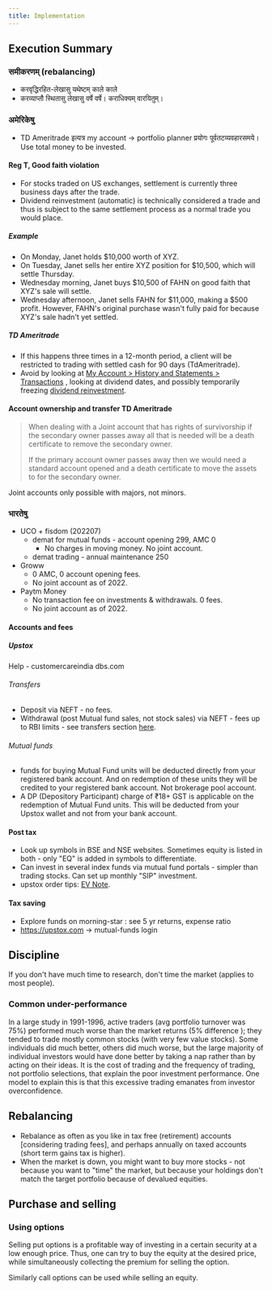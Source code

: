 ```yaml
---
title: Implementation
---
```


## Execution Summary

### समीकरणम् (rebalancing)
- करवृद्धिरहित-लेखासु यथेष्टम् काले काले
- करव्याप्तौ स्थितासु लेखासु वर्षे वर्षे। कराधिक्यम् वारयितुम्।

### अमेरिकेषु
- TD Ameritrade इत्यत्र my account → portfolio planner प्रयोगः पूर्वतटव्यवहारसमये। Use total money to be invested.

#### Reg T, Good faith violation
- For stocks traded on US exchanges, settlement is currently three business days after the trade.
- Dividend reinvestment (automatic) is technically considered a trade and thus is subject to the same settlement process as a normal trade you would place.

##### Example
- On Monday, Janet holds $10,000 worth of XYZ.
- On Tuesday, Janet sells her entire XYZ position for $10,500, which will settle Thursday.
- Wednesday morning, Janet buys $10,500 of FAHN on good faith that XYZ's sale will settle.
- Wednesday afternoon, Janet sells FAHN for $11,000, making a $500 profit. However, FAHN's original purchase wasn't fully paid for because XYZ's sale hadn't yet settled.

##### TD Ameritrade
- If this happens three times in a 12-month period, a client will be restricted to trading with settled cash for 90 days (TdAmeritrade).
- Avoid by looking at [My Account > History and Statements > Transactions](https://invest.ameritrade.com/grid/p/site#r=jPage/cgi-bin/apps/u/History) , looking at dividend dates, and possibly temporarily freezing [dividend reinvestment](https://invest.ameritrade.com/grid/p/site#r=drip). 

#### Account ownership and transfer TD Ameritrade
> When dealing with a Joint account that has rights of survivorship if the secondary owner passes away all that is needed will be a death certificate to remove the secondary owner. 
> 
> If the primary account owner passes away then we would need a standard account opened and a death certificate to move the assets to for the secondary owner.

Joint accounts only possible with majors, not minors.

### भारतेषु
- UCO + fisdom (202207)
  - demat for mutual funds - account opening 299, AMC 0
    - No charges in moving money. No joint account.  
  - demat trading  - annual maintenance 250
- Groww
  - 0 AMC, 0 account opening fees.
  - No joint account as of 2022.
- Paytm Money
  - No transaction fee on investments & withdrawals. 0 fees.
  - No joint account as of 2022.

#### Accounts and fees
##### Upstox
Help -  customercareindia  dbs.com

###### Transfers
- Deposit via NEFT - no fees.
- Withdrawal (post Mutual fund sales, not stock sales) via NEFT - fees up to RBI limits - see transfers section [here](/notes/economics/financial_services/banking/01_Operation.md).

###### Mutual funds
- funds for buying Mutual Fund units will be deducted directly from your registered bank account. And on redemption of these units they will be credited to your registered bank account. Not brokerage pool account.
- A DP (Depository Participant) charge of ₹18+ GST is applicable on the redemption of Mutual Fund units. This will be deducted from your Upstox wallet and not from your bank account.

#### Post tax
- Look up symbols in BSE and NSE websites. Sometimes equity is listed in both - only "EQ" is added in symbols to differentiate.
- Can invest in several index funds via mutual fund portals - simpler than trading stocks. Can set up monthly "SIP" investment.
- upstox order tips: [EV Note](https://www.evernote.com/u/0/client/web#?n=f9a8ba31-ac3a-4c70-a836-4ead7b16439b&).

#### Tax saving
- Explore funds on morning-star : see 5 yr returns, expense ratio
- https://upstox.com → mutual-funds login

## Discipline

If you don't have much time to research, don't time the market (applies to most people).

### Common under-performance

In a large study in 1991-1996, active traders (avg portfolio turnover was 75%) performed much worse than the market returns (5% difference ); they tended to trade mostly common stocks (with very few value stocks). Some individuals did much better, others did much worse, but the large majority of individual investors would have done better by taking a nap rather than by acting on their ideas. It is the cost of trading and the frequency of trading, not portfolio selections, that explain the poor investment performance. One model to explain this is that this excessive trading emanates from investor overconfidence.

## Rebalancing

- Rebalance as often as you like in tax free (retirement) accounts \[considering trading fees\], and perhaps annually on taxed accounts (short term gains tax is higher).
- When the market is down, you might want to buy more stocks - not because you want to "time" the market, but because your holdings don't match the target portfolio because of devalued equities. 

## Purchase and selling

### Using options

Selling put options is a profitable way of investing in a certain security at a low enough price. Thus, one can try to buy the equity at the desired price, while simultaneously collecting the premium for selling the option.

Similarly call options can be used while selling an equity.
